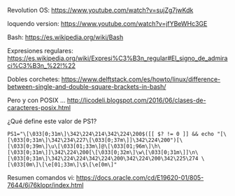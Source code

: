 Revolution OS:
https://www.youtube.com/watch?v=sujZg7jwKdk

loquendo version:
https://www.youtube.com/watch?v=jfYBeWHc3GE

Bash:
https://es.wikipedia.org/wiki/Bash

Expresiones regulares:
https://es.wikipedia.org/wiki/Expresi%C3%B3n_regular#El_signo_de_admiraci%C3%B3n_%22!%22

Dobles corchetes:
https://www.delftstack.com/es/howto/linux/difference-between-single-and-double-square-brackets-in-bash/

Pero y con POSIX ...
http://licodeli.blogspot.com/2016/06/clases-de-caracteres-posix.html

¿Qué define este valor de PS1?

`PS1="\[\033[0;31m\]\342\224\214\342\224\200$([[ $? != 0 ]] && echo "[\[\033[0;31m\]\342\234\227\[\033[0;37m\]]\342\224\200")[\[\033[0;39m\]\u\[\033[01;33m\]@\[\033[01;96m\]\h\[\033[0;31m\]]\342\224\200[\[\033[0;32m\]\w\[\033[0;31m\]]\n\[\033[0;31m\]\342\224\224\342\224\200\342\224\200\342\225\274 \[\033[0m\]\[\e[01;33m\]\$\[\e[0m\]"`


Resumen comandos vi:
https://docs.oracle.com/cd/E19620-01/805-7644/6j76klopr/index.html


